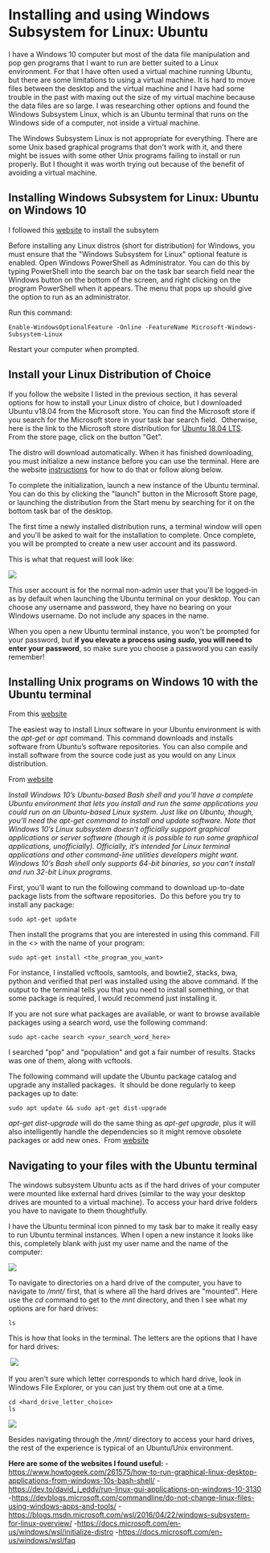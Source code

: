 # Installing and using Windows Subsystem for Linux: Ubuntu

I have a Windows 10 computer but most of the data file manipulation and pop gen programs that I want to run are better suited to a Linux environment. For that I have often used a virtual machine running Ubuntu, but there are some limitations to using a virtual machine. It is hard to move files between the desktop and the virtual machine and I have had some trouble in the past with maxing out the size of my virtual machine because the data files are so large. I was researching other options and found the Windows Subsystem Linux, which is an Ubuntu terminal that runs on the Windows side of a computer, not inside a virtual machine.

The Windows Subsystem Linux is not appropriate for everything. There are some Unix based graphical programs that don't work with it, and there might be issues with some other Unix programs failing to install or run properly. But I thought it was worth trying out because of the benefit of avoiding a virtual machine.

## **Installing Windows Subsystem for Linux: Ubuntu on Windows 10**
I followed this [website](https://docs.microsoft.com/en-us/windows/wsl/install-win10) to install the subsytem

Before installing any Linux distros (short for distribution) for Windows, you must ensure that the "Windows Subsystem for Linux" optional feature is enabled. Open Windows PowerShell as Administrator. You can do this by typing PowerShell into the search bar on the task bar search field near the Windows button on the bottom of the screen, and right clicking on the program PowerShell when it appears. The menu that pops up should give the option to run as an administrator.

Run this command:

`Enable-WindowsOptionalFeature -Online -FeatureName Microsoft-Windows-Subsystem-Linux`

Restart your computer when prompted.

## **Install your Linux Distribution of Choice**

If you follow the website I listed in the previous section, it has  several options for how to install your Linux distro of choice, but I downloaded Ubuntu v18.04 from the Microsoft store. You can find the Microsoft store if you search for the Microsoft store in your task bar search field.  Otherwise, here is the link to the Microsoft store distribution for [Ubuntu 18.04 LTS](https://www.microsoft.com/store/apps/9N9TNGVNDL3Q). From the store page, click on the button "Get".

The distro will download automatically. When it has finished downloading, you must initialize a new instance before you can use the terminal. Here are the website [instructions](https://docs.microsoft.com/en-us/windows/wsl/initialize-distro) for how to do that or follow along below.

To complete the initialization, launch a new instance of the Ubuntu terminal. You can do this by clicking the "launch" button in the Microsoft Store page, or launching the distribution from the Start menu by searching for it on the bottom task bar of the desktop.

The first time a newly installed distribution runs, a terminal window will open and you'll be asked to wait for the installation to complete. Once complete, you will be prompted to create a new user account and its password.

This is what that request will look like:

![](../imgs_for_repo/04d681f2da94ec16afe50a8a83f4e5a1.png)

This user account is for the normal non-admin user that you'll be logged-in as by default when launching the Ubuntu terminal on your desktop. You can choose any username and password, they have no bearing on your Windows username. Do not include any spaces in the name.

When you open a new Ubuntu terminal instance, you won't be prompted for your password, but **if you elevate a process using *sudo*, you will need to enter your password**, so make sure you choose a password you can easily remember!

## **Installing Unix programs on Windows 10 with the Ubuntu terminal**

From this [website](https://www.howtogeek.com/265900/everything-you-can-do-with-windows-10s-new-bash-shell/)

The easiest way to install Linux software in your Ubuntu environment is with the *apt-get* or *apt* command. This command downloads and installs software from Ubuntu’s software repositories. You can also compile and install software from the source code just as you would on any Linux distribution.

From [website](https://www.howtogeek.com/261449/how-to-install-linux-software-in-windows-10s-ubuntu-bash-shell/)

*Install Windows 10’s Ubuntu-based Bash shell and you’ll have a complete Ubuntu environment that lets you install and run the same applications you could run on an Ubuntu-based Linux system. Just like on Ubuntu, though, you’ll need the apt-get command to install and update software. Note that Windows 10’s Linux subsystem doesn’t officially support graphical applications or server software (though it is possible to run some graphical applications, unofficially). Officially, it’s intended for Linux terminal applications and other command-line utilities developers might want. Windows 10’s Bash shell only supports 64-bit binaries, so you can’t install and run 32-bit Linux programs.*

First, you’ll want to run the following command to download up-to-date package lists from the software repositories.  Do this before you try to install any package:

```sudo apt-get update```

Then install the programs that you are interested in using this command. Fill in the <> with the name of your program:

```sudo apt-get install <the_program_you_want>```

For instance, I installed vcftools, samtools, and bowtie2, stacks, bwa, python and verified that perl was installed using the above command. If the output to the terminal tells you that you need to install something, or that some package is required, I would recommend just installing it.

If you are not sure what packages are available, or want to browse available packages using a search word, use the following command:

```sudo apt-cache search <your_search_word_here>```

I searched "pop" and "population" and got a fair number of results. Stacks was one of them, along with vcftools.

The following command will update the Ubuntu package catalog and upgrade any installed packages.  It should be done regularly to keep packages up to date:

```sudo apt update && sudo apt-get dist-upgrade```

*apt-get dist-upgrade* will do the same thing as *apt-get upgrade*, plus it will also intelligently handle the dependencies so it might remove obsolete packages or add new ones.  From [website](https://askubuntu.com/questions/222348/what-does-sudo-apt-get-update-do)

## **Navigating to your files with the Ubuntu terminal**

The windows subsystem Ubuntu acts as if the hard drives of your computer were mounted like external hard drives (similar to the way your desktop drives are mounted to a virtual machine). To access your hard drive folders you have to navigate to them thoughtfully.

I have the Ubuntu terminal icon pinned to my task bar to make it really easy to run Ubuntu terminal instances. When I open a new instance it looks like this, completely blank with just my user name and the name of the computer:

![](../imgs_for_repo/4d40f262bd50a0bff516a5abc87eaf5e.png)

To navigate to directories on a hard drive of the computer, you have to navigate to */mnt/* first, that is where all the hard drives are "mounted". Here use the *cd* command to get to the *mnt* directory, and then I see what my options are for hard drives:

```cd /mnt
ls
```

This is how that looks in the terminal. The letters are the options that I have for hard drives:

 ![](../imgs_for_repo/d418bf1802f7dc0359cb9c00337e6164.png)

If you aren't sure which letter corresponds to which hard drive, look in Windows File Explorer, or you can just try them out one at a time.

```
cd <hard_drive_letter_choice>
ls
```

![](../imgs_for_repo/5207e8f002f01a6b7e8ecd12ebb56c76.png)

Besides navigating through the */mnt/* directory to access your hard drives, the rest of the experience is typical of an Ubuntu/Unix environment.

**Here are some of the websites I found useful:**
-https://www.howtogeek.com/261575/how-to-run-graphical-linux-desktop-applications-from-windows-10s-bash-shell/
-https://dev.to/david_j_eddy/run-linux-gui-applications-on-windows-10-3130
-https://devblogs.microsoft.com/commandline/do-not-change-linux-files-using-windows-apps-and-tools/
-https://blogs.msdn.microsoft.com/wsl/2016/04/22/windows-subsystem-for-linux-overview/
-https://docs.microsoft.com/en-us/windows/wsl/initialize-distro
-https://docs.microsoft.com/en-us/windows/wsl/faq
